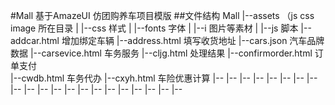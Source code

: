 #Mall 基于AmazeUI
 仿团购养车项目模版
##文件结构
    Mall
		 |--assets  （js css image 所在目录
		 |  |--css 样式
		 |  |--fonts 字体
		 |  |--i 图片等素材
		 |  |--js 脚本
		 |--addcar.html           增加绑定车辆
		 |--address.html          填写收货地址
		 |--cars.json             汽车品牌数据
		 |--carsevice.html        车务服务 
		 |--cljg.html             处理结果
		 |--confirmorder.html     订单支付	
		 |--cwdb.html             车务代办
		 |--cxyh.html             车险优惠计算
		 |--
		 |--
		 |--
		 |--
		 |--
		 |--
		 |--
		 |--
		 |--
		 |--
		 |--
		 |--
		 |--
		 |--
		 |--
		 |--
		 |--
		 |--
		 |--
		 |--
		 |--